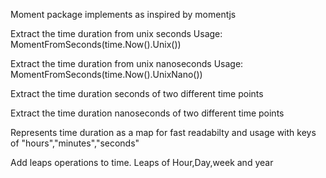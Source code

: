 Moment package implements as inspired by momentjs

Extract the time duration from unix seconds
Usage:
MomentFromSeconds(time.Now().Unix())


Extract the time duration from unix nanoseconds
Usage:
MomentFromSeconds(time.Now().UnixNano())

Extract the time duration seconds of two different time points

Extract the time duration nanoseconds of two different time points

Represents time duration as a map for fast readabilty and usage
with keys of "hours","minutes","seconds"

Add leaps operations to time. Leaps of Hour,Day,week and year